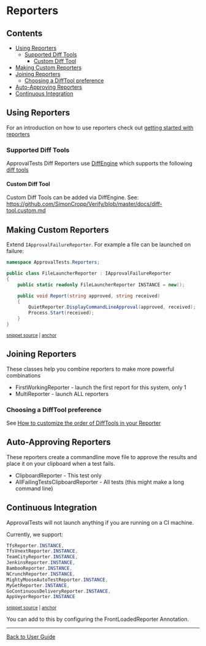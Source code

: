 <!--
GENERATED FILE - DO NOT EDIT
This file was generated by [MarkdownSnippets](https://github.com/SimonCropp/MarkdownSnippets).
Source File: /docs/ApprovalTests/mdsource/Reporters.source.md
To change this file edit the source file and then run MarkdownSnippets.
-->

# Reporters

<!-- toc -->
## Contents

  * [Using Reporters](#using-reporters)
    * [Supported Diff Tools](#supported-diff-tools)
      * [Custom Diff Tool](#custom-diff-tool)
  * [Making Custom Reporters](#making-custom-reporters)
  * [Joining Reporters](#joining-reporters)
    * [Choosing a DiffTool preference](#choosing-a-difftool-preference)
  * [Auto-Approving Reporters](#auto-approving-reporters)
  * [Continuous Integration](#continuous-integration)<!-- endToc -->


## Using Reporters

For an introduction on how to use reporters check out [ getting started with reporters ](./ReportersGettingStarted.md)


### Supported Diff Tools

ApprovalTests Diff Reporters use [DiffEngine](https://github.com/SimonCropp/DiffEngine) which supports the following [diff tools](https://github.com/SimonCropp/DiffEngine/#supported-diff-tools)


#### Custom Diff Tool

Custom Diff Tools can be added via DiffEngine. See: https://github.com/SimonCropp/Verify/blob/master/docs/diff-tool.custom.md


## Making Custom Reporters

Extend `IApprovalFailureReporter`. For example a file can be launched on failure:

<!-- snippet: FileLauncherReporter.cs -->
<a id='snippet-FileLauncherReporter.cs'></a>
```cs
namespace ApprovalTests.Reporters;

public class FileLauncherReporter : IApprovalFailureReporter
{
    public static readonly FileLauncherReporter INSTANCE = new();

    public void Report(string approved, string received)
    {
        QuietReporter.DisplayCommandLineApproval(approved, received);
        Process.Start(received);
    }
}
```
<sup><a href='/src/ApprovalTests/Reporters/FileLauncherReporter.cs#L1-L12' title='Snippet source file'>snippet source</a> | <a href='#snippet-FileLauncherReporter.cs' title='Start of snippet'>anchor</a></sup>
<!-- endSnippet -->


## Joining Reporters

These classes help you combine reporters to make more powerful combinations

* FirstWorkingReporter - launch the first report for this system, only 1
* MultiReporter - launch ALL reporters


### Choosing a DiffTool preference

See [How to customize the order of DiffTools in your Reporter](howtos/CustomizingDiffToolSelectionOrder.md)

## Auto-Approving Reporters

These reporters create a commandline move file to approve the results and place it on your clipboard when a test fails.

* ClipboardReporter - This test only
* AllFailingTestsClipboardReporter - All tests (this might make a long command line)


## Continuous Integration

ApprovalTests will not launch anything if you are running on a CI machine.

Currently, we support:

<!-- snippet: continuous_integration -->
<a id='snippet-continuous_integration'></a>
```cs
TfsReporter.INSTANCE,
TfsVnextReporter.INSTANCE,
TeamCityReporter.INSTANCE,
JenkinsReporter.INSTANCE,
BambooReporter.INSTANCE,
NCrunchReporter.INSTANCE,
MightyMooseAutoTestReporter.INSTANCE,
MyGetReporter.INSTANCE,
GoContinuousDeliveryReporter.INSTANCE,
AppVeyorReporter.INSTANCE
```
<sup><a href='/src/ApprovalTests/Reporters/DefaultFrontLoaderReporter.cs#L11-L22' title='Snippet source file'>snippet source</a> | <a href='#snippet-continuous_integration' title='Start of snippet'>anchor</a></sup>
<!-- endSnippet -->

You can add to this by configuring the FrontLoadedReporter Annotation.

---

[Back to User Guide](readme.md#top)
